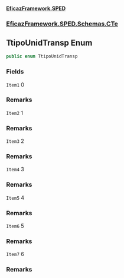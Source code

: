 #### [EficazFramework.SPED](EficazFrameworkSPED.md 'EficazFramework SPED')
### [EficazFramework.SPED.Schemas.CTe](EficazFramework.SPED.Schemas.CTe.md 'EficazFramework.SPED.Schemas.CTe')

## TtipoUnidTransp Enum

```csharp
public enum TtipoUnidTransp
```
### Fields

<a name='EficazFramework.SPED.Schemas.CTe.TtipoUnidTransp.Item1'></a>

`Item1` 0

### Remarks

<a name='EficazFramework.SPED.Schemas.CTe.TtipoUnidTransp.Item2'></a>

`Item2` 1

### Remarks

<a name='EficazFramework.SPED.Schemas.CTe.TtipoUnidTransp.Item3'></a>

`Item3` 2

### Remarks

<a name='EficazFramework.SPED.Schemas.CTe.TtipoUnidTransp.Item4'></a>

`Item4` 3

### Remarks

<a name='EficazFramework.SPED.Schemas.CTe.TtipoUnidTransp.Item5'></a>

`Item5` 4

### Remarks

<a name='EficazFramework.SPED.Schemas.CTe.TtipoUnidTransp.Item6'></a>

`Item6` 5

### Remarks

<a name='EficazFramework.SPED.Schemas.CTe.TtipoUnidTransp.Item7'></a>

`Item7` 6

### Remarks